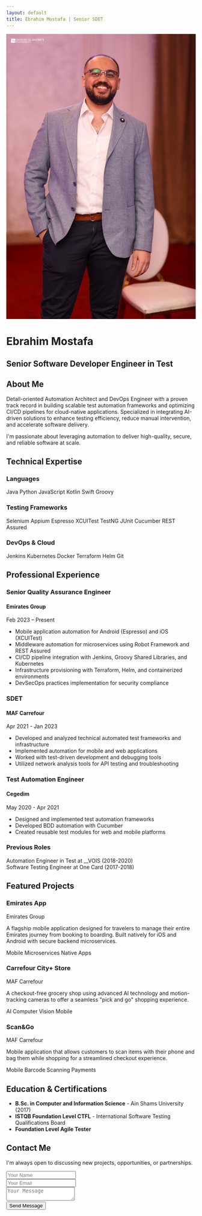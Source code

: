```yaml
---
layout: default
title: Ebrahim Mostafa | Senior SDET
---
```


<div class="header-container">
  <div class="profile-image">
    <img src="assets/images/profile.jpg" alt="Ebrahim Mostafa" />
  </div>
  <div class="header-content">
    <h1>Ebrahim Mostafa</h1>
    <h2>Senior Software Developer Engineer in Test</h2>
    <div class="social-links">
      <a href="https://www.linkedin.com/in/ebrahim-mostafa/" target="_blank"><i class="fab fa-linkedin"></i></a>
      <a href="https://github.com/Ebrahim-Mostafa/" target="_blank"><i class="fab fa-github"></i></a>
      <a href="https://gitlab.com/ebrahim.mostafa.1993" target="_blank"><i class="fab fa-gitlab"></i></a>
      <a href="mailto:ebrahim.mostafa.1993@gmail.com"><i class="fas fa-envelope"></i></a>
      <a href="#" id="musicToggle" title="Play/Pause Background Music"><i class="fas fa-music"></i></a>
    </div>
  </div>
</div>

## About Me

Detail-oriented Automation Architect and DevOps Engineer with a proven track record in building scalable test automation frameworks and optimizing CI/CD pipelines for cloud-native applications. Specialized in integrating AI-driven solutions to enhance testing efficiency, reduce manual intervention, and accelerate software delivery.

I'm passionate about leveraging automation to deliver high-quality, secure, and reliable software at scale.

## Technical Expertise

<div class="skills-container">
  <div class="skill-category">
    <h3>Languages</h3>
    <div class="skill-items">
      <span class="skill-item">Java</span>
      <span class="skill-item">Python</span>
      <span class="skill-item">JavaScript</span>
      <span class="skill-item">Kotlin</span>
      <span class="skill-item">Swift</span>
      <span class="skill-item">Groovy</span>
    </div>
  </div>
  
  <div class="skill-category">
    <h3>Testing Frameworks</h3>
    <div class="skill-items">
      <span class="skill-item">Selenium</span>
      <span class="skill-item">Appium</span>
      <span class="skill-item">Espresso</span>
      <span class="skill-item">XCUITest</span>
      <span class="skill-item">TestNG</span>
      <span class="skill-item">JUnit</span>
      <span class="skill-item">Cucumber</span>
      <span class="skill-item">REST Assured</span>
    </div>
  </div>
  
  <div class="skill-category">
    <h3>DevOps & Cloud</h3>
    <div class="skill-items">
      <span class="skill-item">Jenkins</span>
      <span class="skill-item">Kubernetes</span>
      <span class="skill-item">Docker</span>
      <span class="skill-item">Terraform</span>
      <span class="skill-item">Helm</span>
      <span class="skill-item">Git</span>
    </div>
  </div>
</div>

## Professional Experience

<div class="timeline">
  <div class="timeline-item">
    <div class="timeline-dot"></div>
    <div class="timeline-content">
      <h3>Senior Quality Assurance Engineer</h3>
      <h4>Emirates Group</h4>
      <p class="timeline-date">Feb 2023 – Present</p>
      <ul>
        <li>Mobile application automation for Android (Espresso) and iOS (XCUITest)</li>
        <li>Middleware automation for microservices using Robot Framework and REST Assured</li>
        <li>CI/CD pipeline integration with Jenkins, Groovy Shared Libraries, and Kubernetes</li>
        <li>Infrastructure provisioning with Terraform, Helm, and containerized environments</li>
        <li>DevSecOps practices implementation for security compliance</li>
      </ul>
    </div>
  </div>
  
  <div class="timeline-item">
    <div class="timeline-dot"></div>
    <div class="timeline-content">
      <h3>SDET</h3>
      <h4>MAF Carrefour</h4>
      <p class="timeline-date">Apr 2021 - Jan 2023</p>
      <ul>
        <li>Developed and analyzed technical automated test frameworks and infrastructure</li>
        <li>Implemented automation for mobile and web applications</li>
        <li>Worked with test-driven development and debugging tools</li>
        <li>Utilized network analysis tools for API testing and troubleshooting</li>
      </ul>
    </div>
  </div>
  
  <div class="timeline-item">
    <div class="timeline-dot"></div>
    <div class="timeline-content">
      <h3>Test Automation Engineer</h3>
      <h4>Cegedim</h4>
      <p class="timeline-date">May 2020 - Apr 2021</p>
      <ul>
        <li>Designed and implemented test automation frameworks</li>
        <li>Developed BDD automation with Cucumber</li>
        <li>Created reusable test modules for web and mobile platforms</li>
      </ul>
    </div>
  </div>
  
  <div class="timeline-item">
    <div class="timeline-dot"></div>
    <div class="timeline-content">
      <h3>Previous Roles</h3>
      <p>Automation Engineer in Test at __VOIS (2018-2020)<br>
      Software Testing Engineer at One Card (2017-2018)</p>
    </div>
  </div>
</div>

## Featured Projects

<div class="projects-container">
  <div class="project-card">
    <div class="project-header">
      <h3>Emirates App</h3>
      <span class="project-company">Emirates Group</span>
    </div>
    <p>A flagship mobile application designed for travelers to manage their entire Emirates journey from booking to boarding. Built natively for iOS and Android with secure backend microservices.</p>
    <div class="project-tech">
      <span>Mobile</span>
      <span>Microservices</span>
      <span>Native Apps</span>
    </div>
  </div>
  
  <div class="project-card">
    <div class="project-header">
      <h3>Carrefour City+ Store</h3>
      <span class="project-company">MAF Carrefour</span>
    </div>
    <p>A checkout-free grocery shop using advanced AI technology and motion-tracking cameras to offer a seamless "pick and go" shopping experience.</p>
    <div class="project-tech">
      <span>AI</span>
      <span>Computer Vision</span>
      <span>Mobile</span>
    </div>
  </div>
  
  <div class="project-card">
    <div class="project-header">
      <h3>Scan&Go</h3>
      <span class="project-company">MAF Carrefour</span>
    </div>
    <p>Mobile application that allows customers to scan items with their phone and bag them while shopping for a streamlined checkout experience.</p>
    <div class="project-tech">
      <span>Mobile</span>
      <span>Barcode Scanning</span>
      <span>Payments</span>
    </div>
  </div>
</div>

## Education & Certifications

- **B.Sc. in Computer and Information Science** - Ain Shams University (2017)
- **ISTQB Foundation Level CTFL** - International Software Testing Qualifications Board
- **Foundation Level Agile Tester**

## Contact Me

I'm always open to discussing new projects, opportunities, or partnerships.

<div class="contact-form">
  <form action="https://formspree.io/f/xkgbnwzy" method="POST">
    <div class="form-group">
      <input type="text" name="name" placeholder="Your Name" required>
    </div>
    <div class="form-group">
      <input type="email" name="_replyto" placeholder="Your Email" required>
    </div>
    <div class="form-group">
      <textarea name="message" placeholder="Your Message" required></textarea>
    </div>
    <button type="submit">Send Message</button>
  </form>
</div>

<!--
<script>
  document.addEventListener('DOMContentLoaded', function() {
    const musicToggle = document.getElementById('musicToggle');
    let player = null;
    
    musicToggle.addEventListener('click', function(e) {
      e.preventDefault();
      
      if (!player) {
        player = document.createElement('iframe');
        player.width = "0";
        player.height = "0";
        player.style.display = "none";
        player.allow = "autoplay";
        player.src = "https://www.youtube.com/embed/nHDlG3G7Gjs?start=22&autoplay=1&loop=1&playlist=nHDlG3G7Gjs";
        document.body.appendChild(player);
        musicToggle.innerHTML = '<i class="fas fa-volume-up"></i>';
      } else {
        if (player.src.includes('autoplay=1')) {
          player.src = player.src.replace('autoplay=1', 'autoplay=0');
          musicToggle.innerHTML = '<i class="fas fa-volume-mute"></i>';
        } else {
          player.src = player.src.replace('autoplay=0', 'autoplay=1');
          musicToggle.innerHTML = '<i class="fas fa-volume-up"></i>';
        }
      }
    });
  });
</script>
-->

<!-- Background Music Player Script -->
<script>
  document.addEventListener('DOMContentLoaded', function() {
    const musicToggle = document.getElementById('musicToggle');
    let player = null;
    let isPlaying = false;
    
    musicToggle.addEventListener('click', function(e) {
      e.preventDefault();
      
      if (!player) {
        // Create audio player if it doesn't exist
        player = new Audio('/assets/audio/Mahrgan.Bo3Bo3.Daraty-MaTb3aa.Com.mp3');
        player.loop = true;
        player.volume = 0.7; // Set initial volume to 70%
        player.play();
        isPlaying = true;
        musicToggle.innerHTML = '<i class="fas fa-volume-up"></i>';
      } else {
        // Toggle player
        if (isPlaying) {
          player.pause();
          isPlaying = false;
          musicToggle.innerHTML = '<i class="fas fa-volume-mute"></i>';
        } else {
          player.play();
          isPlaying = true;
          musicToggle.innerHTML = '<i class="fas fa-volume-up"></i>';
        }
      }
    });
  });
</script>

